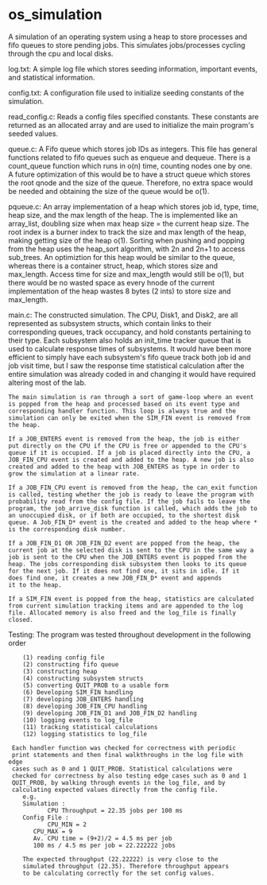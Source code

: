 # os_simulation
A simulation of an operating system using a heap to store processes and
fifo queues to store pending jobs. This simulates jobs/processes cycling
through the cpu and local disks.

log.txt:
	A simple log file which stores seeding information, important events,
	and statistical information.

config.txt:
	A configuration file used to initialize seeding constants of the
	simulation.

read_config.c:
	Reads a config files specified constants. These constants are returned
	as an allocated array and are used to initialize the main program's
	seeded values.

queue.c:
	A Fifo queue which stores job IDs as integers. This file has general
	functions related to fifo queues such as enqueue and dequeue. There
	is a count_queue function which runs in o(n) time, counting nodes one
	by one. A future optimization of this would be to have a struct
	queue which stores the root qnode and the size of the queue. Therefore,
	no extra space would be needed and obtaining the size of the queue
	would be o(1).

pqueue.c:
	An array implementation of a heap which stores job id, type, time,
	heap size, and the max length of the heap. The is implemented like an
	array_list, doubling size when max heap size = the current heap size.
	The root index is a burner index to track the size and max length of
	the heap, making getting size of the heap o(1). Sorting when pushing
	and popping from the heap uses the heap_sort algorithm, with 2n and
	2n+1 to access sub_trees. An optimiztion for this heap would be
	similar to the queue, whereas there is a container struct, heap,
	which stores size and max_length. Access time for size and max_length
	would still be o(1), but there would be no wasted space as every hnode
	of the current implementation of the heap wastes 8 bytes (2 ints) to
	store size and max_length.

main.c:
	The constructed simulation. The CPU, Disk1, and Disk2, are all
	represented as subsystem structs, which contain links to their
	corresponding queues, track occupancy, and hold constants pertaining
	to their type. Each subsystem also holds an init_time tracker queue
	that is used to calculate response times of subsystems. It would have
	been more efficient to simply have each subsystem's fifo queue track
	both job id and job visit time, but I saw the response time statistical
	calculation after the entire simulation was already coded in and
	changing it would have required altering most of the lab.

	The main simulation is ran through a sort of game-loop where an event
	is popped from the heap and processed based on its event type and
	corresponding handler function. This loop is always true and the
	simulation can only be exited when the SIM_FIN event is removed from
	the heap.

	If a JOB_ENTERS event is removed from the heap, the job is either
	put directly on the CPU if the CPU is free or appended to the CPU's
	queue if it is occupied. If a job is placed directly into the CPU, a
	JOB_FIN_CPU event is created and added to the heap. A new job is also
	created and added to the heap with JOB_ENTERS as type in order to
	grow the simulation at a linear rate.

	If a JOB_FIN_CPU event is removed from the heap, the can_exit function
	is called, testing whether the job is ready to leave the program with
	probability read from the config file. If the job fails to leave the
	program, the job_arrive_disk function is called, which adds the job to
	an unoccupied disk, or if both are occupied, to the shortest disk
	queue. A Job_FIN_D* event is the created and added to the heap where *
	is the corresponding disk number.

	If a JOB_FIN_D1 OR JOB_FIN_D2 event are popped from the heap, the
	current job at the selected disk is sent to the CPU in the same way a
	job is sent to the CPU when the JOB_ENTERS event is popped from the
	heap. The jobs corresponding disk subsystem then looks to its queue
	for the next job. If it does not find one, it sits in idle. If it
	does find one, it creates a new JOB_FIN_D* event and appends
	it to the heap.

	If a SIM_FIN event is popped from the heap, statistics are calculated
	from current simulation tracking items and are appended to the log
	file. Allocated memory is also freed and the log_file is finally
	closed.

Testing:
	The program was tested throughout development in the following order

	    (1) reading config file
	    (2) constructing fifo queue
	    (3) constructing heap
	    (4) constructing subsystem structs
	    (5) converting QUIT_PROB to a usable form
	    (6) Developing SIM_FIN handling
	    (7) developing JOB_ENTERS handling
	    (8) developing JOB_FIN_CPU handling
	    (9) developing JOB_FIN_D1 and JOB_FIN_D2 handling
	    (10) logging events to log_file
	    (11) tracking statistical calculations
	    (12) logging statistics to log_file

	 Each handler function was checked for correctness with periodic
	 print statements and then final walkthroughs in the log file with edge
	 cases such as 0 and 1 QUIT_PROB. Statistical calculations were
	 checked for correctness by also testing edge cases such as 0 and 1
	 QUIT_PROB, by walking through events in the log_file, and by
	 calculating expected values directly from the config file.
	    e.g.
	    Simulation :
	    	   CPU Throughput = 22.35 jobs per 100 ms
	    Config File :
	    	   CPU_MIN = 2
		   CPU_MAX = 9
		   Av. CPU time = (9+2)/2 = 4.5 ms per job
		   100 ms / 4.5 ms per job = 22.222222 jobs

  	    The expected throughput (22.22222) is very close to the
	    simulated throughput (22.35). Therefore throughput appears
	    to be calculating correctly for the set config values.